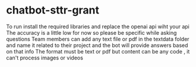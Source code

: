 # chatbot-sttr-grant

To run install the required libraries and replace the openai api wiht your api
The accuracy is a little low for now so please be specific while asking questions
Team members can add any text file or pdf in the textdata folder and name it related to their project and the bot will provide answers based on that info
The format must be text or pdf but content can be any code , it can't process images or videos

<!-- 
[Unit]
Description=My FastAPI App For ChatBot sttr

[Service]
User=ubuntu
WorkingDirectory=/home/ubuntu/myapp
ExecStart=/usr/bin/env bash -c 'source /home/ubuntu/chatbot-sttr-grant/env/bin/activate && uvicorn main:app --host 0.0.0.0 --port 80'
Restart=always

[Install]
WantedBy=multi-user.target
 -->
